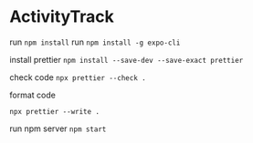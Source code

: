 # ActivityTrack

run  `npm install`
run  `npm install -g expo-cli`

install prettier
`npm install --save-dev --save-exact prettier`

check code 
`npx prettier --check .`

format code

`npx prettier --write .`

run npm server `npm start`
